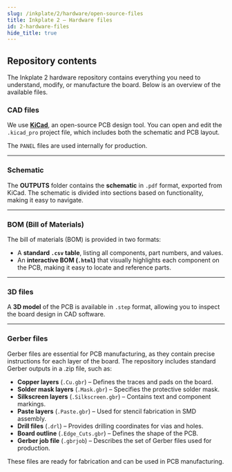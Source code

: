 ```yaml
---  
slug: /inkplate/2/hardware/open-source-files  
title: Inkplate 2 – Hardware files
id: 2-hardware-files  
hide_title: true  
---  
```


<SectionTitle title="Hardware Files" backgroundImage="/img/inkplate_2/hardware.png" />

<QuickLink 
  title="Soldered Inkplate 2 hardware design" 
  description="Hardware design, BOM, Gerber files, and 3D files for Soldered Inkplate 2, designed by Soldered Electronics"
  url="https://github.com/SolderedElectronics/Soldered-Inkplate-2-hardware-design" 
/>

## Repository contents  

The Inkplate 2 hardware repository contains everything you need to understand, modify, or manufacture the board. Below is an overview of the available files.

### CAD files

We use [**KiCad**](https://www.kicad.org/), an open-source PCB design tool. You can open and edit the `.kicad_pro` project file, which includes both the schematic and PCB layout.

The `PANEL` files are used internally for production.

<CenteredImage src="/img/inkplate_2/kicad.png" alt="Inkplate 2 KiCad project" caption="Inkplate 2 KiCad project" />

---

### Schematic

The **OUTPUTS** folder contains the **schematic** in `.pdf` format, exported from KiCad. The schematic is divided into sections based on functionality, making it easy to navigate.

<CenteredImage src="/img/inkplate_2/schematic.png" alt="Inkplate 2 schematic" caption="Inkplate 2 schematic 2/6" />

---

### BOM (Bill of Materials)

The bill of materials (BOM) is provided in two formats:

- A **standard `.csv` table**, listing all components, part numbers, and values.
- An **interactive BOM (`.html`)** that visually highlights each component on the PCB, making it easy to locate and reference parts.

<CenteredImage src="/img/inkplate_2/ibom.png" alt="Inkplate 2 interactive BOM" caption="IBOM for Inkplate 2" />

---

### 3D files

A **3D model** of the PCB is available in `.step` format, allowing you to inspect the board design in CAD software.

---

### Gerber files

Gerber files are essential for PCB manufacturing, as they contain precise instructions for each layer of the board. The repository includes standard Gerber outputs in a .zip file, such as:

- **Copper layers** (`.Cu.gbr`) – Defines the traces and pads on the board.
- **Solder mask layers** (`.Mask.gbr`) – Specifies the protective solder mask.
- **Silkscreen layers** (`.Silkscreen.gbr`) – Contains text and component markings.
- **Paste layers** (`.Paste.gbr`) – Used for stencil fabrication in SMD assembly.
- **Drill files** (`.drl`) – Provides drilling coordinates for vias and holes.
- **Board outline** (`.Edge_Cuts.gbr`) – Defines the shape of the PCB.
- **Gerber job file** (`.gbrjob`) – Describes the set of Gerber files used for production.

These files are ready for fabrication and can be used in PCB manufacturing.
